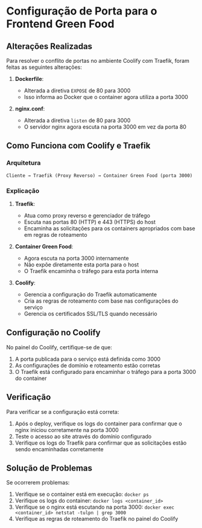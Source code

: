 # Configuração de Porta para o Frontend Green Food

## Alterações Realizadas

Para resolver o conflito de portas no ambiente Coolify com Traefik, foram feitas as seguintes alterações:

1. **Dockerfile**:
   - Alterada a diretiva `EXPOSE` de 80 para 3000
   - Isso informa ao Docker que o container agora utiliza a porta 3000

2. **nginx.conf**:
   - Alterada a diretiva `listen` de 80 para 3000
   - O servidor nginx agora escuta na porta 3000 em vez da porta 80

## Como Funciona com Coolify e Traefik

### Arquitetura

```
Cliente → Traefik (Proxy Reverso) → Container Green Food (porta 3000)
```

### Explicação

1. **Traefik**: 
   - Atua como proxy reverso e gerenciador de tráfego
   - Escuta nas portas 80 (HTTP) e 443 (HTTPS) do host
   - Encaminha as solicitações para os containers apropriados com base em regras de roteamento

2. **Container Green Food**:
   - Agora escuta na porta 3000 internamente
   - Não expõe diretamente esta porta para o host
   - O Traefik encaminha o tráfego para esta porta interna

3. **Coolify**:
   - Gerencia a configuração do Traefik automaticamente
   - Cria as regras de roteamento com base nas configurações do serviço
   - Gerencia os certificados SSL/TLS quando necessário

## Configuração no Coolify

No painel do Coolify, certifique-se de que:

1. A porta publicada para o serviço está definida como 3000
2. As configurações de domínio e roteamento estão corretas
3. O Traefik está configurado para encaminhar o tráfego para a porta 3000 do container

## Verificação

Para verificar se a configuração está correta:

1. Após o deploy, verifique os logs do container para confirmar que o nginx iniciou corretamente na porta 3000
2. Teste o acesso ao site através do domínio configurado
3. Verifique os logs do Traefik para confirmar que as solicitações estão sendo encaminhadas corretamente

## Solução de Problemas

Se ocorrerem problemas:

1. Verifique se o container está em execução: `docker ps`
2. Verifique os logs do container: `docker logs <container_id>`
3. Verifique se o nginx está escutando na porta 3000: `docker exec <container_id> netstat -tulpn | grep 3000`
4. Verifique as regras de roteamento do Traefik no painel do Coolify 